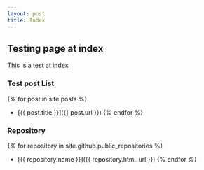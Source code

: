 ```yaml
---
layout: post
title: Index
---
```


## Testing page at index

This is a test at index

### Test post List
{% for post in site.posts %}
- [{{ post.title }}]({{ post.url }})
{% endfor %}

### Repository
{% for repository in site.github.public_repositories %}
  * [{{ repository.name }}]({{ repository.html_url }})
{% endfor %}
